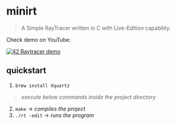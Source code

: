 # minirt
> A Simple RayTracer written in C with Live-Edition capability.

Check demo on YouTube:

[![42 Raytracer demo](https://img.youtube.com/vi/1JoTZg4Ulo0/0.jpg)](https://www.youtube.com/watch?v=1JoTZg4Ulo0)


## quickstart
1. `brew install Xquartz`

> _execute below commands inside the project directory_

2. `make` 		-> _compiles the project_
3. `./rt -edit` -> _runs the program_
